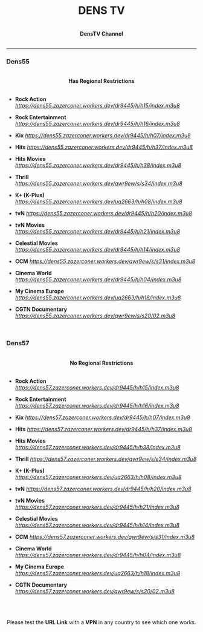 <h1 align="center"><strong>DENS TV</strong></h1>

<br>

<div align="center"><strong>DensTV Channel</strong></div>

<br>
<hr>

### Dens55

<br>

<div align="center"><strong>Has Regional Restrictions</strong></div>

<br>

- **Rock Action**
_https://dens55.zazerconer.workers.dev/dr9445/h/h15/index.m3u8_

- **Rock Entertainment**
_https://dens55.zazerconer.workers.dev/dr9445/h/h16/index.m3u8_

- **Kix**
_https://dens55.zazerconer.workers.dev/dr9445/h/h07/index.m3u8_

- **Hits**
_https://dens55.zazerconer.workers.dev/dr9445/h/h37/index.m3u8_

- **Hits Movies**
_https://dens55.zazerconer.workers.dev/dr9445/h/h38/index.m3u8_

- **Thrill**
_https://dens55.zazerconer.workers.dev/qwr9ew/s/s34/index.m3u8_

- **K+ (K-Plus)**
_https://dens55.zazerconer.workers.dev/uq2663/h/h08/index.m3u8_

- **tvN**
_https://dens55.zazerconer.workers.dev/dr9445/h/h20/index.m3u8_

- **tvN Movies**
_https://dens55.zazerconer.workers.dev/dr9445/h/h21/index.m3u8_

- **Celestial Movies**
_https://dens55.zazerconer.workers.dev/dr9445/h/h14/index.m3u8_

- **CCM**
_https://dens55.zazerconer.workers.dev/qwr9ew/s/s31/index.m3u8_

- **Cinema World**
_https://dens55.zazerconer.workers.dev/dr9445/h/h04/index.m3u8_

- **My Cinema Europe**
_https://dens55.zazerconer.workers.dev/uq2663/h/h18/index.m3u8_

- **CGTN Documentary**
_https://dens55.zazerconer.workers.dev/qwr9ew/s/s20/02.m3u8_

<br>

### Dens57

<br>

<div align="center"><strong>No Regional Restrictions</strong></div>

<br>

- **Rock Action**
_https://dens57.zazerconer.workers.dev/dr9445/h/h15/index.m3u8_

- **Rock Entertainment**
_https://dens57.zazerconer.workers.dev/dr9445/h/h16/index.m3u8_

- **Kix**
_https://dens57.zazerconer.workers.dev/dr9445/h/h07/index.m3u8_

- **Hits**
_https://dens57.zazerconer.workers.dev/dr9445/h/h37/index.m3u8_

- **Hits Movies**
_https://dens57.zazerconer.workers.dev/dr9445/h/h38/index.m3u8_

- **Thrill**
_https://dens57.zazerconer.workers.dev/qwr9ew/s/s34/index.m3u8_

- **K+ (K-Plus)**
_https://dens57.zazerconer.workers.dev/uq2663/h/h08/index.m3u8_

- **tvN**
_https://dens57.zazerconer.workers.dev/dr9445/h/h20/index.m3u8_

- **tvN Movies**
_https://dens57.zazerconer.workers.dev/dr9445/h/h21/index.m3u8_

- **Celestial Movies**
_https://dens57.zazerconer.workers.dev/dr9445/h/h14/index.m3u8_

- **CCM**
_https://dens57.zazerconer.workers.dev/qwr9ew/s/s31/index.m3u8_

- **Cinema World**
_https://dens57.zazerconer.workers.dev/dr9445/h/h04/index.m3u8_

- **My Cinema Europe**
_https://dens57.zazerconer.workers.dev/uq2663/h/h18/index.m3u8_

- **CGTN Documentary**
_https://dens57.zazerconer.workers.dev/qwr9ew/s/s20/02.m3u8_

<br>
<br>
<br>

<div align="center">Please test the <b>URL Link</b> with a <b>VPN</b> in any country to see which one works.</div>

<br>
